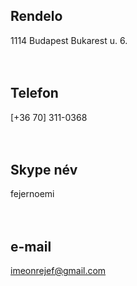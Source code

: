 &nbsp;  
&nbsp;  
## Rendelo 
1114 Budapest Bukarest u. 6.  
&nbsp;  
&nbsp;  
## Telefon 
\[+36 70\] 311-0368  
&nbsp;  
&nbsp;  
## Skype név 
fejernoemi  
&nbsp;  
&nbsp;  
## e-mail 
imeonrejef@gmail.com  
&nbsp;  
&nbsp;  
